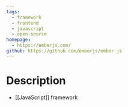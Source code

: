 ```yaml
---
tags:
  - framework
  - frontend
  - javascript
  - open-source
homepage:
  - https://emberjs.com/
github: https://github.com/emberjs/ember.js
---
```

# Description
- [[JavaScript]] framework